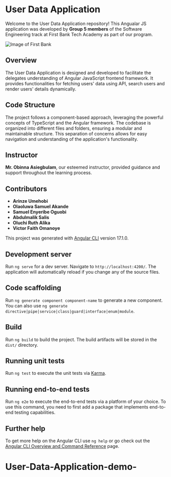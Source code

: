 # User Data Application

Welcome to the User Data Application repository! This Angualar JS application was developed by **Group 5 members** of the Software Engineering track at First Bank Tech Academy as part of our program.

![Image of First Bank]([https://octodex.github.com/images/yaktocat.png](https://upload.wikimedia.org/wikipedia/en/6/62/First_Bank_of_Nigeria_logo.png))

## Overview

The User Data Application is designed and developed to facilitate the delegates understanding of Angular JavaScript frontend framework. It provides functionalities for fetching users' data using API, search users and render users' details dynamically.

## Code Structure

The project follows a component-based approach, leveraging the powerful concepts of TypeScript and the Angular framework. The codebase is organized into different files and folders, ensuring a modular and maintainable structure. This separation of concerns allows for easy navigation and understanding of the application's functionality.

## Instructor

**Mr. Obinna Asiegbulam**, our esteemed instructor, provided guidance and support throughout the learning process.

## Contributors

- **Arinze Umehobi**
- **Olaoluwa Samuel Akande**
- **Samuel Enyeribe Oguobi**
- **Abdulmalik Salis**
- **Oluchi Ruth Alika**
- **Victor Faith Omanoye**

This project was generated with [Angular CLI](https://github.com/angular/angular-cli) version 17.1.0.

## Development server

Run `ng serve` for a dev server. Navigate to `http://localhost:4200/`. The application will automatically reload if you change any of the source files.

## Code scaffolding

Run `ng generate component component-name` to generate a new component. You can also use `ng generate directive|pipe|service|class|guard|interface|enum|module`.

## Build

Run `ng build` to build the project. The build artifacts will be stored in the `dist/` directory.

## Running unit tests

Run `ng test` to execute the unit tests via [Karma](https://karma-runner.github.io).

## Running end-to-end tests

Run `ng e2e` to execute the end-to-end tests via a platform of your choice. To use this command, you need to first add a package that implements end-to-end testing capabilities.

## Further help

To get more help on the Angular CLI use `ng help` or go check out the [Angular CLI Overview and Command Reference](https://angular.io/cli) page.
# User-Data-Application-demo-
